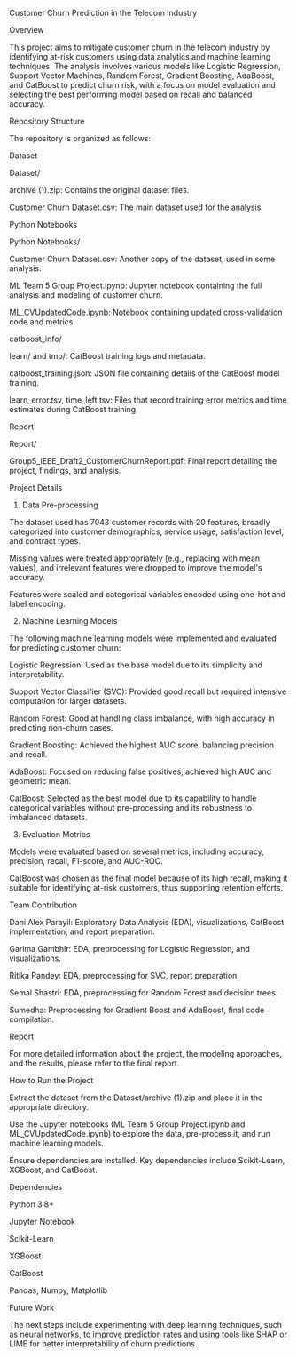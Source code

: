 Customer Churn Prediction in the Telecom Industry

Overview

This project aims to mitigate customer churn in the telecom industry by identifying at-risk customers using data analytics and machine learning techniques. The analysis involves various models like Logistic Regression, Support Vector Machines, Random Forest, Gradient Boosting, AdaBoost, and CatBoost to predict churn risk, with a focus on model evaluation and selecting the best performing model based on recall and balanced accuracy.

Repository Structure

The repository is organized as follows:

Dataset

Dataset/

archive (1).zip: Contains the original dataset files.

Customer Churn Dataset.csv: The main dataset used for the analysis.

Python Notebooks

Python Notebooks/

Customer Churn Dataset.csv: Another copy of the dataset, used in some analysis.

ML Team 5 Group Project.ipynb: Jupyter notebook containing the full analysis and modeling of customer churn.

ML_CVUpdatedCode.ipynb: Notebook containing updated cross-validation code and metrics.

catboost_info/

learn/ and tmp/: CatBoost training logs and metadata.

catboost_training.json: JSON file containing details of the CatBoost model training.

learn_error.tsv, time_left.tsv: Files that record training error metrics and time estimates during CatBoost training.

Report

Report/

Group5_IEEE_Draft2_CustomerChurnReport.pdf: Final report detailing the project, findings, and analysis.

Project Details

1. Data Pre-processing

The dataset used has 7043 customer records with 20 features, broadly categorized into customer demographics, service usage, satisfaction level, and contract types.

Missing values were treated appropriately (e.g., replacing with mean values), and irrelevant features were dropped to improve the model's accuracy.

Features were scaled and categorical variables encoded using one-hot and label encoding.

2. Machine Learning Models

The following machine learning models were implemented and evaluated for predicting customer churn:

Logistic Regression: Used as the base model due to its simplicity and interpretability.

Support Vector Classifier (SVC): Provided good recall but required intensive computation for larger datasets.

Random Forest: Good at handling class imbalance, with high accuracy in predicting non-churn cases.

Gradient Boosting: Achieved the highest AUC score, balancing precision and recall.

AdaBoost: Focused on reducing false positives, achieved high AUC and geometric mean.

CatBoost: Selected as the best model due to its capability to handle categorical variables without pre-processing and its robustness to imbalanced datasets.

3. Evaluation Metrics

Models were evaluated based on several metrics, including accuracy, precision, recall, F1-score, and AUC-ROC.

CatBoost was chosen as the final model because of its high recall, making it suitable for identifying at-risk customers, thus supporting retention efforts.

Team Contribution

Dani Alex Parayil: Exploratory Data Analysis (EDA), visualizations, CatBoost implementation, and report preparation.

Garima Gambhir: EDA, preprocessing for Logistic Regression, and visualizations.

Ritika Pandey: EDA, preprocessing for SVC, report preparation.

Semal Shastri: EDA, preprocessing for Random Forest and decision trees.

Sumedha: Preprocessing for Gradient Boost and AdaBoost, final code compilation.

Report

For more detailed information about the project, the modeling approaches, and the results, please refer to the final report.

How to Run the Project

Extract the dataset from the Dataset/archive (1).zip and place it in the appropriate directory.

Use the Jupyter notebooks (ML Team 5 Group Project.ipynb and ML_CVUpdatedCode.ipynb) to explore the data, pre-process it, and run machine learning models.

Ensure dependencies are installed. Key dependencies include Scikit-Learn, XGBoost, and CatBoost.

Dependencies

Python 3.8+

Jupyter Notebook

Scikit-Learn

XGBoost

CatBoost

Pandas, Numpy, Matplotlib

Future Work

The next steps include experimenting with deep learning techniques, such as neural networks, to improve prediction rates and using tools like SHAP or LIME for better interpretability of churn predictions.